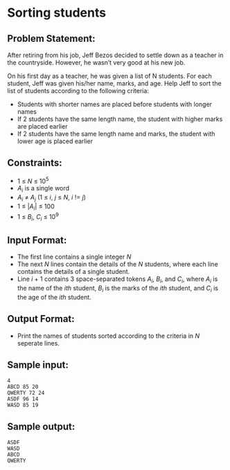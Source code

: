 # Sorting students

## Problem Statement: <br>
After retiring from his job, Jeff Bezos decided to settle down as a teacher in the countryside. However, he wasn’t very good at his new job.

On his first day as a teacher, he was given a list of N students. For each student, Jeff was given his/her name, marks, and age. Help Jeff to sort the list of students according to the following criteria:
 - Students with shorter names are placed before students with longer names
 - If 2 students have the same length name, the student with higher marks are placed earlier
 - If 2 students have the same length name and marks, the student with lower age is placed earlier

## Constraints: <br>
 - 1 &le; _N_ &le; 10<sup>5</sup>
 - _A<sub>i</sub>_ is a single word
 - _A<sub>i</sub>_ &ne; _A<sub>j</sub>_ (1 &le; _i_, _j_ &le; _N_, _i_ != _j_)
 - 1 &le; |_A<sub>i</sub>_| &le; 100
 - 1 &le; _B<sub>i</sub>_, _C<sub>i</sub>_ &le; 10<sup>9</sup>

## Input Format: <br>
 - The first line contains a single integer _N_
 - The next _N_ lines contain the details of the _N_ students, where each line contains the details of a single student.
 - Line _i_ + 1 contains 3 space-separated tokens _A<sub>i</sub>_, _B<sub>i</sub>_, and _C<sub>i</sub>_, where _A<sub>i</sub>_ is the name of the _ith_ student, _B<sub>i</sub>_ is the marks of the _ith_ student, and _C<sub>i</sub>_ is the age of the _ith_ student.

## Output Format: <br>
 - Print the names of students sorted according to the criteria in _N_ seperate lines.

## Sample input: <br>
```
4
ABCD 85 20
QWERTY 72 24
ASDF 96 14
WASD 85 19
```

## Sample output: <br>
```
ASDF
WASD
ABCD
QWERTY
```
